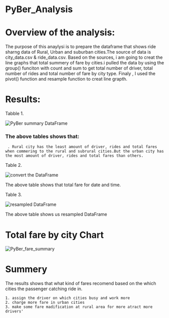# PyBer_Analysis

# Overview of the analysis:

The purpose of this anaylysi is to prepare the dataframe that shows ride sharng data of Rural, Urban and suburban cities.The source of data is city_data.csv & ride_data.csv. Based on the sources, i am going to creat the line graphs that total summery of fare by cities.i pulled the data by using the group() funciton with count and sum to get total number of driver, total number of rides and total number of fare by city type. Finaly , I used the pivot() function and resample function to creat line grapth.

 # Results:
 
 Tabble 1.
 
 ![PyBer summary DataFrame](https://user-images.githubusercontent.com/80365882/114764962-6c33a800-9d19-11eb-9afa-fc241723cf4f.png)

### The above tables shows that:
     . Rural city has the least amount of driver, rides and total fares when commering to the rural and subrural cities.But the urban city has the most amount of driver, rides and total fares than others.
     
Table 2.

![convert the DataFrame](https://user-images.githubusercontent.com/80365882/114764372-b8cab380-9d18-11eb-8c5e-2005669c485f.png)

The above table shows that total fare for date and time.

Table 3.

![resampled DataFrame](https://user-images.githubusercontent.com/80365882/114765066-8ec5c100-9d19-11eb-8b51-ca274f16c511.png)

The above table shows us resampled DataFrame

# Total fare by city Chart

![PyBer_fare_summary](https://user-images.githubusercontent.com/80365882/114765222-c03e8c80-9d19-11eb-9f6b-a963a3285c92.png)

# Summery

  The results shows that what kind of fares recomend based on the which cities the passenger catching ride in. 
  
    1. assign the driver on which cities busy and work more
    2. charge more fare in urban cities
    3. make some fare madification at rural area for more atract more drivers'


